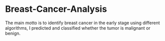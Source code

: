 # Breast-Cancer-Analysis
The main motto is to identify breast cancer in the early stage using different algorithms, I predicted and classified whether the tumor is malignant or benign.
